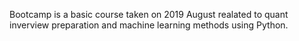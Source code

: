 Bootcamp is a basic course taken on 2019 August realated to quant inverview preparation and machine learning methods using Python.
